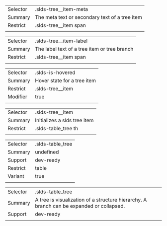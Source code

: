 
|  |  |
|-------|-------|
| Selector | .slds-tree__item-meta |
| Summary | The meta text or secondary text of a tree item |
| Restrict | .slds-tree__item span |
|  |  |


|  |  |
|-------|-------|
| Selector | .slds-tree__item-label |
| Summary | The label text of a tree item or tree branch |
| Restrict | .slds-tree__item span |
|  |  |


|  |  |
|-------|-------|
| Selector | .slds-is-hovered |
| Summary | Hover state for a tree item |
| Restrict | .slds-tree__item |
| Modifier | true |
|  |  |


|  |  |
|-------|-------|
| Selector | .slds-tree__item |
| Summary | Initializes a slds tree item |
| Restrict | .slds-table_tree th |
|  |  |


|  |  |
|-------|-------|
| Selector | .slds-table_tree |
| Summary | undefined |
| Support | dev-ready |
| Restrict | table |
| Variant | true |
|  |  |


|  |  |
|-------|-------|
| Selector | .slds-table_tree |
| Summary | A tree is visualization of a structure hierarchy. A branch can be expanded or collapsed. |
| Support | dev-ready |
|  |  |

